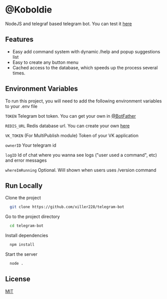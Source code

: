 # @Koboldie

NodeJS and telegraf based telegram bot. You can test it [here](https://t.me/Koboldie_bot)

## Features

- Easy add command system with dynamic /help and popup suggestions list
- Easy to create any button menu
- Cached access to the database, which speeds up the process several times.

## Environment Variables

To run this project, you will need to add the following environment variables to your .env file

`TOKEN` Telegram bot token. You can get your own in [@BotFather](https://t.me/BotFather)

`REDIS_URL` Redis database url. You can create your own [here](https://dashboard.render.com)

`VK_TOKEN` (For MultiPublish module) Token of your VK application

`ownerID` Your telegram id

`logID` Id of chat where you wanna see logs ("user used a command", etc) and error messages

`whereImRunning` Optional. Will shown when users uses /version command

## Run Locally

Clone the project

```bash
  git clone https://github.com/xiller228/telegram-bot
```

Go to the project directory

```bash
  cd telegram-bot
```

Install dependencies

```bash
  npm install
```

Start the server

```bash
  node .
```

## License

[MIT](https://choosealicense.com/licenses/mit/)
